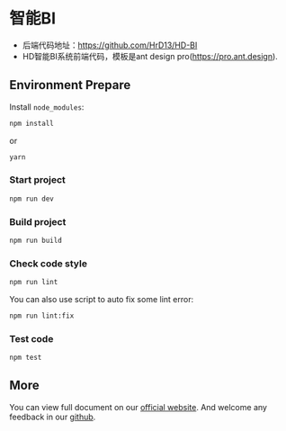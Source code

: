 # 智能BI
* 后端代码地址：https://github.com/HrD13/HD-BI
* HD智能BI系统前端代码，模板是ant design pro(https://pro.ant.design).

## Environment Prepare

Install `node_modules`:

```bash
npm install
```

or

```bash
yarn
```


### Start project

```bash
npm run dev
```

### Build project

```bash
npm run build
```

### Check code style

```bash
npm run lint
```

You can also use script to auto fix some lint error:

```bash
npm run lint:fix
```

### Test code

```bash
npm test
```

## More

You can view full document on our [official website](https://pro.ant.design). And welcome any feedback in our [github](https://github.com/ant-design/ant-design-pro).
